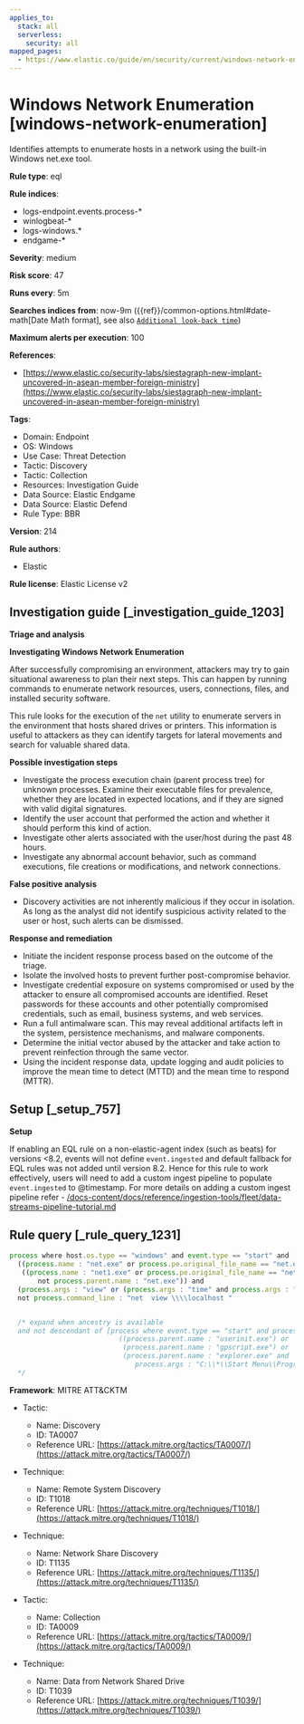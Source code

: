 ```yaml
---
applies_to:
  stack: all
  serverless:
    security: all
mapped_pages:
  - https://www.elastic.co/guide/en/security/current/windows-network-enumeration.html
---
```


# Windows Network Enumeration [windows-network-enumeration]

Identifies attempts to enumerate hosts in a network using the built-in Windows net.exe tool.

**Rule type**: eql

**Rule indices**:

* logs-endpoint.events.process-*
* winlogbeat-*
* logs-windows.*
* endgame-*

**Severity**: medium

**Risk score**: 47

**Runs every**: 5m

**Searches indices from**: now-9m ({{ref}}/common-options.html#date-math[Date Math format], see also [`Additional look-back time`](docs-content://solutions/security/detect-and-alert/create-detection-rule.md#rule-schedule))

**Maximum alerts per execution**: 100

**References**:

* [https://www.elastic.co/security-labs/siestagraph-new-implant-uncovered-in-asean-member-foreign-ministry](https://www.elastic.co/security-labs/siestagraph-new-implant-uncovered-in-asean-member-foreign-ministry)

**Tags**:

* Domain: Endpoint
* OS: Windows
* Use Case: Threat Detection
* Tactic: Discovery
* Tactic: Collection
* Resources: Investigation Guide
* Data Source: Elastic Endgame
* Data Source: Elastic Defend
* Rule Type: BBR

**Version**: 214

**Rule authors**:

* Elastic

**Rule license**: Elastic License v2

## Investigation guide [_investigation_guide_1203]

**Triage and analysis**

**Investigating Windows Network Enumeration**

After successfully compromising an environment, attackers may try to gain situational awareness to plan their next steps. This can happen by running commands to enumerate network resources, users, connections, files, and installed security software.

This rule looks for the execution of the `net` utility to enumerate servers in the environment that hosts shared drives or printers. This information is useful to attackers as they can identify targets for lateral movements and search for valuable shared data.

**Possible investigation steps**

* Investigate the process execution chain (parent process tree) for unknown processes. Examine their executable files for prevalence, whether they are located in expected locations, and if they are signed with valid digital signatures.
* Identify the user account that performed the action and whether it should perform this kind of action.
* Investigate other alerts associated with the user/host during the past 48 hours.
* Investigate any abnormal account behavior, such as command executions, file creations or modifications, and network connections.

**False positive analysis**

* Discovery activities are not inherently malicious if they occur in isolation. As long as the analyst did not identify suspicious activity related to the user or host, such alerts can be dismissed.

**Response and remediation**

* Initiate the incident response process based on the outcome of the triage.
* Isolate the involved hosts to prevent further post-compromise behavior.
* Investigate credential exposure on systems compromised or used by the attacker to ensure all compromised accounts are identified. Reset passwords for these accounts and other potentially compromised credentials, such as email, business systems, and web services.
* Run a full antimalware scan. This may reveal additional artifacts left in the system, persistence mechanisms, and malware components.
* Determine the initial vector abused by the attacker and take action to prevent reinfection through the same vector.
* Using the incident response data, update logging and audit policies to improve the mean time to detect (MTTD) and the mean time to respond (MTTR).


## Setup [_setup_757]

**Setup**

If enabling an EQL rule on a non-elastic-agent index (such as beats) for versions <8.2, events will not define `event.ingested` and default fallback for EQL rules was not added until version 8.2. Hence for this rule to work effectively, users will need to add a custom ingest pipeline to populate `event.ingested` to @timestamp. For more details on adding a custom ingest pipeline refer - [/docs-content/docs/reference/ingestion-tools/fleet/data-streams-pipeline-tutorial.md](docs-content://reference/ingestion-tools/fleet/data-streams-pipeline-tutorial.md)


## Rule query [_rule_query_1231]

```js
process where host.os.type == "windows" and event.type == "start" and
  ((process.name : "net.exe" or process.pe.original_file_name == "net.exe") or
   ((process.name : "net1.exe" or process.pe.original_file_name == "net1.exe") and
       not process.parent.name : "net.exe")) and
  (process.args : "view" or (process.args : "time" and process.args : "\\\\*")) and
  not process.command_line : "net  view \\\\localhost "


  /* expand when ancestry is available
  and not descendant of [process where event.type == "start" and process.name : "cmd.exe" and
                           ((process.parent.name : "userinit.exe") or
                            (process.parent.name : "gpscript.exe") or
                            (process.parent.name : "explorer.exe" and
                               process.args : "C:\\*\\Start Menu\\Programs\\Startup\\*.bat*"))]
  */
```

**Framework**: MITRE ATT&CKTM

* Tactic:

    * Name: Discovery
    * ID: TA0007
    * Reference URL: [https://attack.mitre.org/tactics/TA0007/](https://attack.mitre.org/tactics/TA0007/)

* Technique:

    * Name: Remote System Discovery
    * ID: T1018
    * Reference URL: [https://attack.mitre.org/techniques/T1018/](https://attack.mitre.org/techniques/T1018/)

* Technique:

    * Name: Network Share Discovery
    * ID: T1135
    * Reference URL: [https://attack.mitre.org/techniques/T1135/](https://attack.mitre.org/techniques/T1135/)

* Tactic:

    * Name: Collection
    * ID: TA0009
    * Reference URL: [https://attack.mitre.org/tactics/TA0009/](https://attack.mitre.org/tactics/TA0009/)

* Technique:

    * Name: Data from Network Shared Drive
    * ID: T1039
    * Reference URL: [https://attack.mitre.org/techniques/T1039/](https://attack.mitre.org/techniques/T1039/)



